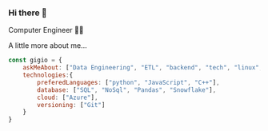 ### Hi there 👋

<!--
**levelgigio/levelgigio** is a ✨ _special_ ✨ repository because its `README.md` (this file) appears on your GitHub profile.

Here are some ideas to get you started:

- 🔭 I’m currently working on ...
- 🌱 I’m currently learning ...
- 👯 I’m looking to collaborate on ...
- 🤔 I’m looking for help with ...
- 💬 Ask me about ...
- 📫 How to reach me: ...
- 😄 Pronouns: ...
- ⚡ Fun fact: ...
-->


Computer Engineer 👨‍💻

 

A little more about me...

```javascript
const gigio = {
    askMeAbout: ["Data Engineering", "ETL", "backend", "tech", "linux", "hardware prototyping"],
    technologies:{
        preferedLanguages: ["python", "JavaScript", "C++"],
        database: ["SQL", "NoSql", "Pandas", "Snowflake"],
        cloud: ["Azure"],
        versioning: ["Git"]
    }
}
```
